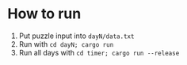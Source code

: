 # How to run
1. Put puzzle input into `dayN/data.txt`
2. Run with `cd dayN; cargo run`
3. Run all days with `cd timer; cargo run --release`
